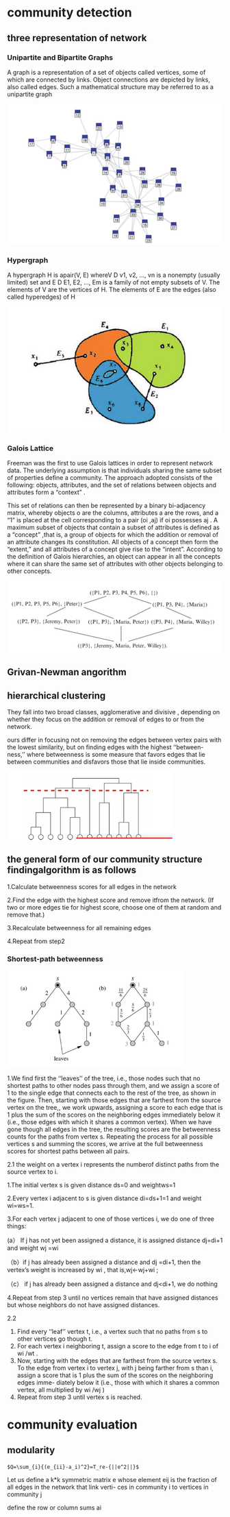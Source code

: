 # community detection

## three representation of network

### Unipartite and Bipartite Graphs

A graph is a representation of a set of objects called vertices, some of which are connected by links. Object connections are depicted by links, also called edges. Such a mathematical structure may be referred to as a unipartite graph

![1536714105778](./1536714105778.png)



### Hypergraph

A hypergraph H is apair(V, E) whereV D v1, v2, ..., vn is a nonempty (usually limited) set and E D E1, E2, ..., Em is a family of not empty subsets of V. The elements of V are the vertices of H. The elements of E are the edges (also called hyperedges) of H

![1536714200574](./1536714200574.png)



### Galois Lattice

Freeman was the first to use Galois lattices in order to represent network data. The underlying assumption is that individuals sharing the same subset of properties define a community. The approach adopted consists of the following: objects, attributes, and the set of relations between objects and attributes form a “context” .

This set of relations can then be represented by a binary bi-adjacency matrix, whereby objects o are the columns, attributes a are the rows, and a “1” is placed at the cell corresponding to a pair (oi ,aj)  if oi possesses aj . A maximum subset of objects that contain a subset of attributes is defined as a “concept” ,that is, a group of objects for which the addition or removal of an attribute changes its constitution. All objects of a concept then form the “extent,” and all attributes of a concept give rise to the “intent”. According to the definition of Galois hierarchies, an object can appear in all the concepts where it can share the same set of attributes with other objects belonging to other concepts.

![1536714263892](./1536714263892.png)





## Grivan-Newman angorithm

## hierarchical clustering

They fall into two broad classes, agglomerative and divisive , depending on whether they focus on the addition or removal of edges to or from the network.

ours differ in focusing not on removing the edges between vertex pairs with the lowest similarity, but on finding edges with the highest ‘‘between- ness,’’ where betweenness is some measure that favors edges that lie between communities and disfavors those that lie inside communities.

![1536717284845](./1536717284845.png)

## the general form of our community structure findingalgorithm is as follows

1.Calculate betweenness scores for all edges in the network

2.Find the edge with the highest score and remove itfrom the network. (If two or more edges tie for highest score, choose one of them at random and remove that.)

3.Recalculate betweenness for all remaining edges

4.Repeat from step2



### Shortest-path betweenness



![1536716119246](./1536716119246.png)

1.We find first the ‘‘leaves’’ of the tree, i.e., those nodes such that no shortest paths to other nodes pass through them, and we assign a score of 1 to the single edge that connects each to the rest of the tree, as shown in the figure. Then, starting with those edges that are farthest from the source vertex on the tree,, we work upwards, assigning a score to each edge that is 1 plus the sum of the scores on the neighboring edges immediately below it (i.e., those edges with which it shares a common vertex). When we have gone though all edges in the tree, the resulting scores are the betweenness counts for the paths from vertex s. Repeating the process for all possible vertices s and summing the scores, we arrive at the full betweenness scores for shortest paths between all pairs. 

2.1 the weight on a vertex i represents the numberof distinct paths from the source vertex to i.

1.The initial vertex s is given distance ds=0 and weightws=1

2.Every vertex i adjacent to s is given distance di=ds+1=1 and weight wi=ws=1.

3.For each vertex j adjacent to one of those vertices i, we do one of three things: 

  (a） If j has not yet been assigned a distance, it is assigned distance dj=di+1 and weight wj =wi 

（b）if j has already been assigned a distance and dj =di+1, then the vertex’s weight is increased by wi , that is,wj←wj+wi ; 

（c） if j has already been assigned a distance and dj<di+1, we do nothing

4.Repeat from step 3 until no vertices remain that have assigned distances but whose neighbors do not have assigned distances.

2.2

1. Find every ‘‘leaf’’ vertex t, i.e., a vertex such that no
   paths from s to other vertices go though t. 
2. For each vertex i neighboring t, assign a score to the
   edge from t to i of wi /wt . 
3. Now, starting with the edges that are farthest from the source vertex s. To the edge from vertex i to vertex j, with j being farther from s than i, assign a score that is 1 plus the sum of the scores on the neighboring edges imme- diately below it (i.e., those with which it shares a common vertex, all multiplied by wi /wj )
4. Repeat from step 3 until vertex s is reached.

# community evaluation

## modularity



`$Q=\sum_{i}{(e_{ii}-a_i)^2}=T_re-{||e^2||}$`

Let us define a k*k symmetric matrix e whose element eij is the fraction of all edges in the network that link verti- ces in community i to vertices in community j

define the row or column sums ai



